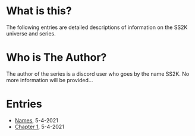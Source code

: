 # What is this?
The following entries are detailed descriptions of information on the SS2K universe and series.

# Who is **The Author**?
The author of the series is a discord user who goes by the name SS2K. No more information will be provided...

# Entries
- [Names](https://viper2211.github.io/SS2k/names "Names"), 5-4-2021
- [Chapter 1](https://viper2211.github.io/SS2k/chap1 "Chapter 1"), 5-4-2021
